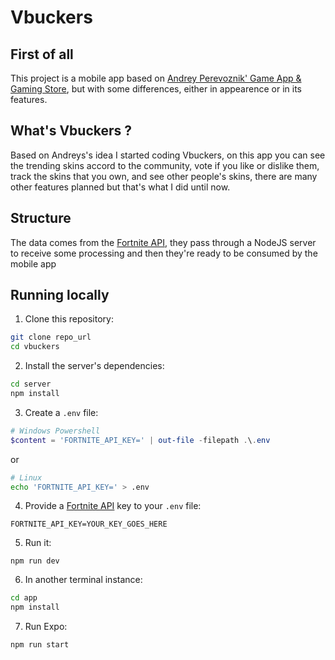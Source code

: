 # Vbuckers

## First of all

This project is a mobile app based on [Andrey Perevoznik' Game App & Gaming Store](https://www.behance.net/gallery/136400243/Game-App-Gaming-Store), but with some differences, either in appearence or in its features. 

## What's Vbuckers ?

Based on Andreys's idea I started coding Vbuckers, on this app you can see the trending skins accord to the community, vote if you like or dislike them, track the skins that you own, and see other people's skins, there are many other features planned but that's what I did until now.

## Structure

The data comes from the [Fortnite API](https://fortnite-api.com/), they pass through a NodeJS server to receive some processing and then they're ready to be consumed by the mobile app

## Running locally

1. Clone this repository:

```bash
git clone repo_url
cd vbuckers
```

2. Install the server's dependencies:

```bash
cd server
npm install
```

3. Create a `.env` file:

```powershell
# Windows Powershell
$content = 'FORTNITE_API_KEY=' | out-file -filepath .\.env
```

or

```bash
# Linux
echo 'FORTNITE_API_KEY=' > .env
```

4. Provide a [Fortnite API](https://fortnite-api.com/) key to your ``.env`` file:

```
FORTNITE_API_KEY=YOUR_KEY_GOES_HERE
```

5. Run it:

```
npm run dev
```

6. In another terminal instance:

```bash
cd app
npm install
```

7. Run Expo:

```
npm run start
```



